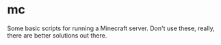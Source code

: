 # mc
Some basic scripts for running a Minecraft server. Don't use these, really, there are better solutions out there.

